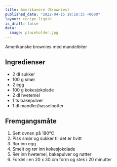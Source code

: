 ```yaml
---
title: Amerikanere (Brownies)
published_date: "2022-04-15 19:18:35 +0000"
layout: recipe.liquid
is_draft: false
data:
  image: placeholder.jpg
---
```

Amerikanske brownies med mandelbiter

## Ingredienser

- 2 dl sukker
- 100 g smør
- 2 egg
- 100 g kokesjokolade
- 2 dl hvetemel
- 1 ts bakepulver
- 1 dl mandler/hasselnøtter

## Fremgangsmåte

1. Sett ovnen på 180℃
2. Pisk smør og sukker til det er hvitt
3. Rør inn egg
4. Smelt og rør inn kokesjokolade
5. Rør inn hvetemel, bakepulver og nøtter
6. Fordel i en 20 x 30 cm form og stek i 20 minutter